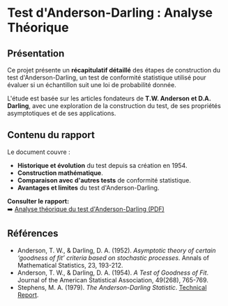 # Test d'Anderson-Darling : Analyse Théorique

## Présentation  
Ce projet présente un **récapitulatif détaillé** des étapes de construction du test d'Anderson-Darling, un test de conformité statistique utilisé pour évaluer si un échantillon suit une loi de probabilité donnée.

L'étude est basée sur les articles fondateurs de **T.W. Anderson et D.A. Darling**, avec une exploration de la construction du test, de ses propriétés asymptotiques et de ses applications.

## Contenu du rapport  
Le document couvre :
- **Historique et évolution** du test depuis sa création en 1954.
- **Construction mathématique**. 
- **Comparaison avec d'autres tests** de conformité statistique. 
- **Avantages et limites** du test d'Anderson-Darling.

**Consulter le rapport:**  
➡️ [Analyse théorique du test d'Anderson-Darling (PDF)](./theorie_anderson_darling.pdf)

## Références  
- Anderson, T. W., & Darling, D. A. (1952). *Asymptotic theory of certain ‘goodness of fit’ criteria based on stochastic processes*. Annals of Mathematical Statistics, 23, 193-212.  
- Anderson, T. W., & Darling, D. A. (1954). *A Test of Goodness of Fit*. Journal of the American Statistical Association, 49(268), 765-769.  
- Stephens, M. A. (1979). *The Anderson-Darling Statistic*. [Technical Report](https://apps.dtic.mil/sti/pdfs/ADA079807.pdf).  
